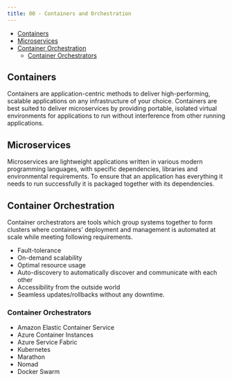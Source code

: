 ```yaml
---
title: 00 - Containers and Orchestration
---
```


- [Containers](#containers)
- [Microservices](#microservices)
- [Container Orchestration](#container-orchestration)
  - [Container Orchestrators](#container-orchestrators)

## Containers

Containers are application-centric methods to deliver high-performing, scalable applications on any infrastructure of your choice. Containers are best suited to deliver microservices by providing portable, isolated virtual environments for applications to run without interference from other running applications.

## Microservices

Microservices are lightweight applications written in various modern programming languages, with specific dependencies, libraries and environmental requirements. To ensure that an application has everything it needs to run successfully it is packaged together with its dependencies.

## Container Orchestration

Container orchestrators are tools which group systems together to form clusters where containers' deployment and management is automated at scale while meeting following requirements.

* Fault-tolerance
* On-demand scalability
* Optimal resource usage
* Auto-discovery to automatically discover and communicate with each other
* Accessibility from the outside world
* Seamless updates/rollbacks without any downtime.

### Container Orchestrators

* Amazon Elastic Container Service
* Azure Container Instances
* Azure Service Fabric
* Kubernetes
* Marathon
* Nomad
* Docker Swarm
